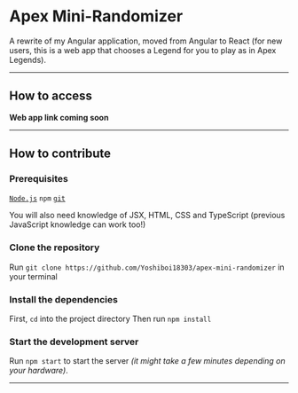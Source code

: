 # Apex Mini-Randomizer

A rewrite of my Angular application, moved from Angular to React (for new users, this is a web app that chooses a Legend for you to play as in Apex Legends).

---

## How to access

**Web app link coming soon**

---

## How to contribute

### Prerequisites

[`Node.js`](https://nodejs.org)
`npm`
[`git`](https://git-scm.com)

You will also need knowledge of JSX, HTML, CSS and TypeScript (previous JavaScript knowledge can work too!)

### Clone the repository

Run `git clone https://github.com/Yoshiboi18303/apex-mini-randomizer` in your terminal

### Install the dependencies

First, `cd` into the project directory
Then run `npm install`

### Start the development server

Run `npm start` to start the server _(it might take a few minutes depending on your hardware)_.

---
